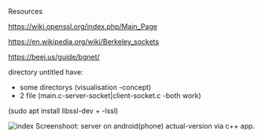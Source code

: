 Resources

https://wiki.openssl.org/index.php/Main_Page

https://en.wikipedia.org/wiki/Berkeley_sockets

https://beej.us/guide/bgnet/


directory untitled have:

- some directorys (visualisation -concept)
- 2 file (main.c-server-socket|client-socket.c -both work)                                                 

(sudo apt install libssl-dev     +     -lssl)


![index](https://user-images.githubusercontent.com/61930048/180928565-cba01fe0-7f3d-4360-9b65-19afafc366ca.jpeg)
Screenshoot: server on android(phone) actual-version via c++ app.
